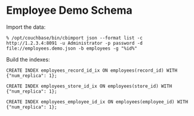 # Employee Demo Schema

Import the data:

````
% /opt/couchbase/bin/cbimport json --format list -c http://1.2.3.4:8091 -u Administrator -p password -d file://employees.demo.json -b employees -g "%id%"
````

Build the indexes:

````
CREATE INDEX employees_record_id_ix ON employees(record_id) WITH {"num_replica": 1};
````

````
CREATE INDEX employees_store_id_ix ON employees(store_id) WITH {"num_replica": 1};
````

````
CREATE INDEX employees_employee_id_ix ON employees(employee_id) WITH {"num_replica": 1};
````
